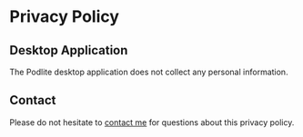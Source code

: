 # Privacy Policy

## Desktop Application

The Podlite desktop application does not collect any personal information.

## Contact

Please do not hesitate to [contact me](https://zahatski.com) for questions about this privacy policy.
